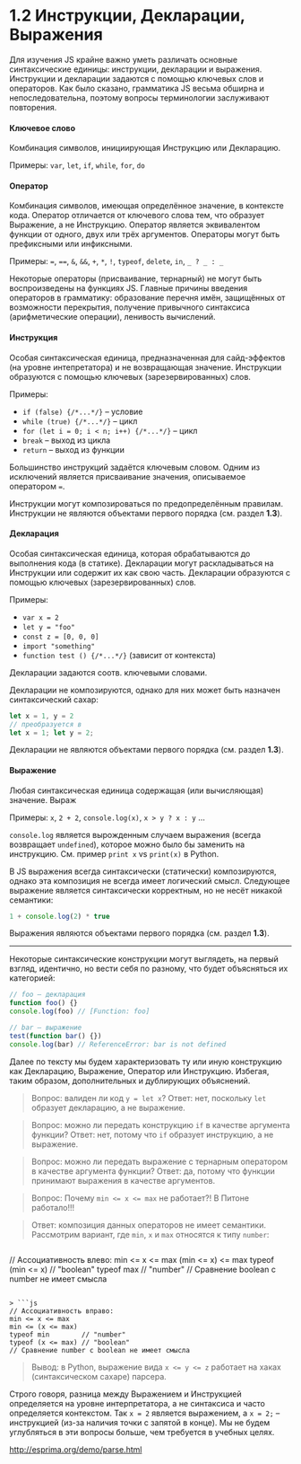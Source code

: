 # 1.2 Инструкции, Декларации, Выражения

Для изучения JS крайне важно уметь различать основные синтаксические единицы: инструкции,
декларации и выражения. Инструкции и декларации задаются с помощью ключевых слов и операторов.
Как было сказано, грамматика JS весьма обширна и непоследовательна, поэтому вопросы терминологии
заслуживают повторения.

#### Ключевое слово

Комбинация символов, инициирующая Инструкцию или Декларацию.

Примеры: `var`, `let`, `if`, `while`, `for`, `do`

#### Оператор

Комбинация символов, имеющая определённое значение, в контексте кода.
Оператор отличается от ключевого слова тем, что образует Выражение, а не Инструкцию.
Оператор является эквивалентом функции от одного, двух или трёх аргументов.
Операторы могут быть префиксными или инфиксными.

Примеры: `=`, `==`, `&`, `&&`, `+`, `*`, `!`, `typeof`, `delete`, `in`, `_ ? _ : _`

Некоторые операторы (присваивание, тернарный) не могут быть воспроизведены на функциях JS.
Главные причины введения операторов в грамматику: образование перечня имён, защищённых от возможности
перекрытия, получение привычного синтаксиса (арифметические операции), ленивость вычислений.

#### Инструкция

Особая синтаксическая единица, предназначенная для сайд-эффектов (на уровне интепретатора) и не возвращающая значение.
Инструкции образуются с помощью ключевых (зарезервированных) слов.

Примеры:
* `if (false) {/*...*/}` – условие
* `while (true) {/*...*/}` – цикл
* `for (let i = 0; i < n; i++) {/*...*/}` – цикл
* `break` – выход из цикла
* `return` – выход из функции

Большинство инструкций задаётся ключевым словом.
Одним из исключений является присваивание значения, описываемое оператором `=`.

Инструкции могут композироваться по предопределённым правилам.
Инструкции не являются объектами первого порядка (см. раздел **1.3**).

#### Декларация

Особая синтаксическая единица, которая обрабатываются до выполнения кода (в статике).
Декларации могут раскладываться на Инструкции или содержит их как свою часть.
Декларации образуются с помощью ключевых (зарезервированных) слов.

Примеры:
* `var x = 2`
* `let y = "foo"`
* `const z = [0, 0, 0]`
* `import "something"`
* `function test () {/*...*/}` (зависит от контекста)

Декларации задаются соотв. ключевыми словами.

Декларации не композируются, однако для них может быть назначен синтаксический сахар:

```js
let x = 1, y = 2
// преобразуется в
let x = 1; let y = 2;
```

Декларации не являются объектами первого порядка (см. раздел **1.3**).

#### Выражение

Любая синтаксическая единица содержащая (или вычисляющая) значение. Выраж

Примеры: `x`, `2 + 2`, `console.log(x)`, `x > y ? x : y` ...

`console.log` является вырожденным случаем выражения (всегда возвращает `undefined`), которое можно было бы заменить на инструкцию.
См. пример `print x` vs `print(x)` в Python.

В JS выражения всегда синтаксически (статически) композируются, однако эта композиция не всегда имеет логический смысл.
Следующее выражение является синтаксически корректным, но не несёт никакой семантики:

```js
1 + console.log(2) * true
```

Выражения являются объектами первого порядка (см. раздел **1.3**).

---

Некоторые синтаксические конструкции могут выглядеть, на первый взгляд, идентично, но вести
себя по разному, что будет объясняться их категорией:

```js
// foo – декларация
function foo() {}
console.log(foo) // [Function: foo]

// bar – выражение
test(function bar() {})
console.log(bar) // ReferenceError: bar is not defined
```

Далее по тексту мы будем характеризовать ту или иную конструкцию как Декларацию, Выражение, Оператор или Инструкцию.
Избегая, таким образом, дополнительных и дублирующих объяснений.

> Вопрос: валиден ли код `y = let x`?
> Ответ: нет, поскольку `let` образует декларацию, а не выражение.

> Вопрос: можно ли передать конструкцию `if` в качестве аргумента функции?
> Ответ: нет, потому что `if` образует инструкцию, а не выражение.

> Вопрос: можно ли передать выражение с тернарным оператором в качестве аргумента функции?
> Ответ: да, потому что функции принимают выражения в качестве аргументов.

> Вопрос: Почему `min <= x <= max` не работает?! В Питоне работало!!!

> Ответ: композиция данных операторов не имеет семантики. Рассмотрим вариант, где `min`, `x` и `max`
относятся к типу `number`:

> ```js
// Ассоциативность влево:
min <= x <= max
(min <= x) <= max
typeof (min <= x) // "boolean"
typeof max        // "number"
// Сравнение boolean с number не имеет смысла
```

> ```js
// Ассоциативность вправо:
min <= x <= max
min <= (x <= max)
typeof min        // "number"
typeof (x <= max) // "boolean"
// Сравнение number с boolean не имеет смысла
```

> Вывод: в Python, выражение вида `x <= y <= z` работает на хаках (синтаксическом сахаре) парсера.

Строго говоря, разница между Выражением и Инструкцией определяется на уровне интерпретатора, а не синтаксиса
и часто определяется контекстом. Так `x = 2` является выражением, а `x = 2;` – инструкцией (из-за наличия точки с запятой в конце).
Мы не будем углубляться в эти вопросы больше, чем требуется в учебных целях.

http://esprima.org/demo/parse.html

